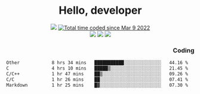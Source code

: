 # <div align='center' >Hello, developer</div>

<div align='center'>
  <a ><img src="https://img.shields.io/badge/dynamic/json?url=https%3A%2F%2Fapi.swo.moe%2Fstats%2Fgithub%2FFree-Aaron-Li&query=count&color=181717&label=GitHub&labelColor=282c34&logo=github&suffix=+follows&cacheSeconds=3600"></a>
  <a href="https://wakatime.com/@fe40087f-8eae-48dc-9950-ad0633db1591"><img src="https://wakatime.com/badge/user/fe40087f-8eae-48dc-9950-ad0633db1591.svg" alt="Total time coded since Mar 9 2022" /></a>
</div>
<div align='center'>
  <a><img src="https://img.shields.io/badge/Rookie-blue?style=plastic&logo=c&logoColor=blue&labelColor=F5B7DB"></a>
  <a><img src="https://img.shields.io/badge/Rookie-blue?style=plastic&logo=c%2B%2B&logoColor=blue&labelColor=F5B7DB"></a> 
  <a><img src="https://img.shields.io/badge/Rookie-blue?style=plastic&logo=python&logoColor=blue&labelColor=F5B7DB"></a> 
</div>

<div align='right'>
  <h3>Coding</h3>
</div>

<!--START_SECTION:waka-->

```txt
Other            8 hrs 34 mins   ███████████░░░░░░░░░░░░░░   44.16 %
C                4 hrs 10 mins   █████▒░░░░░░░░░░░░░░░░░░░   21.45 %
C/C++            1 hr 47 mins    ██▒░░░░░░░░░░░░░░░░░░░░░░   09.26 %
C/C              1 hr 26 mins    ██░░░░░░░░░░░░░░░░░░░░░░░   07.41 %
Markdown         1 hr 25 mins    █▓░░░░░░░░░░░░░░░░░░░░░░░   07.30 %
```

<!--END_SECTION:waka-->




